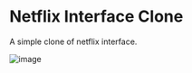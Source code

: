 # Netflix Interface Clone

A simple clone of netflix interface.


![image](https://github.com/user-attachments/assets/ce4393da-7f8e-4e46-a7f3-75a48d0a0ac8)
